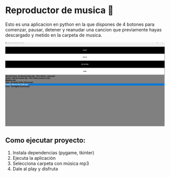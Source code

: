 # Reproductor de musica 🎵

Esto es una aplicacion en python en la que dispones de 4 botones para comenzar, pausar, detener y reanudar una cancion que previamente hayas descargado y metido en la carpeta de musica.

![alt text](https://github.com/davidfr5/musicplayer/blob/main/Reproductor/img%20readme/Captura%20de%20pantalla%202023-01-22%20213017.png)

## Como ejecutar proyecto:
1. Instala dependencias (pygame, tkinter)
2. Ejecuta la aplicación
3. Selecciona carpeta con música mp3
4. Dale al play y disfruta
